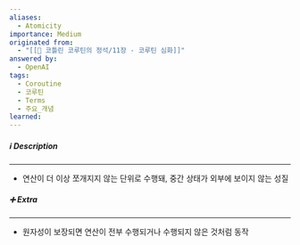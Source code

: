 ```yaml
---
aliases:
  - Atomicity
importance: Medium
originated from:
  - "[[📘 코틀린 코루틴의 정석/11장 - 코루틴 심화]]"
answered by:
  - OpenAI
tags:
  - Coroutine
  - 코루틴
  - Terms
  - 주요_개념
learned:
---
```

##### ℹ️ Description
---
- 연산이 더 이상 쪼개지지 않는 단위로 수행돼, 중간 상태가 외부에 보이지 않는 성질

##### ➕ Extra
---
- 원자성이 보장되면 연산이 전부 수행되거나 수행되지 않은 것처럼 동작
